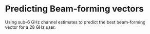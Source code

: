 # Predicting Beam-forming vectors
Using sub-6 GHz channel estimates to predict the best beam-forming vector for a 28 GHz user.
